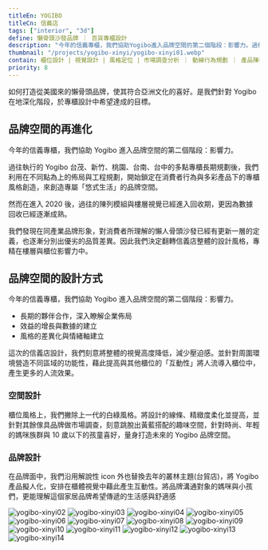 ```yaml
---
titleEn: YOGIBO
titleCn: 信義店
tags: ["interior", "3d"]
define: 懶骨頭沙發品牌 ｜ 百貨專櫃設計
description: "今年的信義專櫃，我們協助Yogibo進入品牌空間的第二個階段：影響力。過往執行的Yogibo台茂、新竹、桃園、台南、台中的多點專櫃長期規劃後，我們利用在不同點為上的佈局與工程規劃，開始鎖定在消費者行為與多彩產品下的專櫃風格創造，來創造專屬「悠式生活」的品牌空間。"
thumbnail: "/projects/yogibo-xinyi/yogibo-xinyi01.webp"
contain: 櫃位設計 | 視覺設計 | 風格定位 | 市場調查分析 ｜ 動線行為規劃 ｜ 產品陳列優化
priority: 8
---
```


<section>

如何打造從美國來的懶骨頭品牌，使其符合亞洲文化的喜好。是我們針對 Yogibo 在地深化階段，於專櫃設計中希望達成的目標。

## 品牌空間的再進化

今年的信義專櫃，我們協助 Yogibo 進入品牌空間的第二個階段：影響力。

過往執行的 Yogibo 台茂、新竹、桃園、台南、台中的多點專櫃長期規劃後，我們利用在不同點為上的佈局與工程規劃，開始鎖定在消費者行為與多彩產品下的專櫃風格創造，來創造專屬「悠式生活」的品牌空間。

然而在進入 2020 後，過往的陳列模組與樓層視覺已經進入回收期，更因為數據回收已經逐漸成熟。

我們發現在同產業品牌形象，對消費者所理解的懶人骨頭沙發已經有更新一層的定義，也逐漸分別出優劣的品質差異。因此我們決定翻轉信義店整體的設計風格，專精在樓層與櫃位影響力中。

</section>

<section>

## 品牌空間的設計方式

今年的信義專櫃，我們協助 Yogibo 進入品牌空間的第二個階段：影響力。

- 長期的夥伴合作，深入瞭解企業佈局
- 效益的增長與數據的建立
- 風格的差異化與情緒軸建立

這次的信義店設計，我們刻意將整體的視覺高度降低，減少壓迫感。並針對周圍環境營造不同區域的功能性，藉此提高與其他櫃位的「互動性」將人流導入櫃位中，產生更多的人流效果。

### 空間設計

櫃位風格上，我們撇除上一代的白綠風格。將設計的線條、精緻度柔化並提高，並針對其餘傢具品牌做市場調查，刻意跳脫出黃藍搭配的趣味空間，針對時尚、年輕的媽咪族群與 10 歲以下的孩童喜好，量身打造未來的 Yogibo 品牌空間。

### 品牌設計

在品牌面中，我們沿用解說性 icon 外也替換去年的叢林主題(台貿店)，將 Yogibo 產品擬人化，安排在櫃體視覺中藉此產生互動性。將品牌溝通對象的媽咪與小孩們，更能理解這個家居品牌希望傳遞的生活感與舒適感

</section>

<section>

<img alt="yogibo-xinyi02" data-src="/projects/yogibo-xinyi/yogibo-xinyi02.webp" className="lazyload" />
<img alt="yogibo-xinyi03" data-src="/projects/yogibo-xinyi/yogibo-xinyi03.webp" className="lazyload" />
<img alt="yogibo-xinyi04" data-src="/projects/yogibo-xinyi/yogibo-xinyi04.webp" className="lazyload" />
<img alt="yogibo-xinyi05" data-src="/projects/yogibo-xinyi/yogibo-xinyi05.webp" className="lazyload" />
<img alt="yogibo-xinyi06" data-src="/projects/yogibo-xinyi/yogibo-xinyi06.webp" className="lazyload" />
<img alt="yogibo-xinyi07" data-src="/projects/yogibo-xinyi/yogibo-xinyi07.webp" className="lazyload" />
<img alt="yogibo-xinyi08" data-src="/projects/yogibo-xinyi/yogibo-xinyi08.webp" className="lazyload" />
<img alt="yogibo-xinyi09" data-src="/projects/yogibo-xinyi/yogibo-xinyi09.webp" className="lazyload" />
<img alt="yogibo-xinyi10" data-src="/projects/yogibo-xinyi/yogibo-xinyi10.webp" className="lazyload" />
<img alt="yogibo-xinyi11" data-src="/projects/yogibo-xinyi/yogibo-xinyi11.webp" className="lazyload" />
<img alt="yogibo-xinyi12" data-src="/projects/yogibo-xinyi/yogibo-xinyi12.webp" className="lazyload" />
<img alt="yogibo-xinyi13" data-src="/projects/yogibo-xinyi/yogibo-xinyi13.webp" className="lazyload" />
<img alt="yogibo-xinyi14" data-src="/projects/yogibo-xinyi/yogibo-xinyi14.webp" className="lazyload" />

</section>

